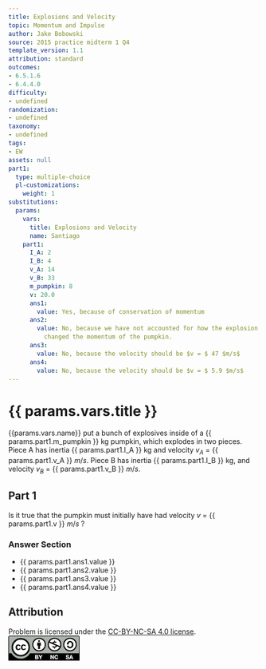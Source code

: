 ```yaml
---
title: Explosions and Velocity
topic: Momentum and Impulse
author: Jake Bobowski
source: 2015 practice midterm 1 Q4
template_version: 1.1
attribution: standard
outcomes:
- 6.5.1.6
- 6.4.4.0
difficulty:
- undefined
randomization:
- undefined
taxonomy:
- undefined
tags:
- EW
assets: null
part1:
  type: multiple-choice
  pl-customizations:
    weight: 1
substitutions:
  params:
    vars:
      title: Explosions and Velocity
      name: Santiago
    part1:
      I_A: 2
      I_B: 4
      v_A: 14
      v_B: 33
      m_pumpkin: 8
      v: 20.0
      ans1:
        value: Yes, because of conservation of momentum
      ans2:
        value: No, because we have not accounted for how the explosion might have
          changed the momentum of the pumpkin.
      ans3:
        value: No, because the velocity should be $v = $ 47 $m/s$
      ans4:
        value: No, because the velocity should be $v = $ 5.9 $m/s$
---
```

# {{ params.vars.title }}
{{params.vars.name}} put a bunch of explosives inside of a {{ params.part1.m_pumpkin }} kg pumpkin, which explodes in two pieces.
Piece A has inertia {{ params.part1.I_A }} kg and velocity $v_A$ = {{ params.part1.v_A }} $m/s$.
Piece B has inertia {{ params.part1.I_B }} kg, and velocity $v_B$ = {{ params.part1.v_B }} $m/s$.

## Part 1

Is it true that the pumpkin must initially have had velocity $v$ = {{ params.part1.v }} $m/s$ ?

### Answer Section

- {{ params.part1.ans1.value }}
- {{ params.part1.ans2.value }}
- {{ params.part1.ans3.value }}
- {{ params.part1.ans4.value }}

## Attribution

Problem is licensed under the [CC-BY-NC-SA 4.0 license](https://creativecommons.org/licenses/by-nc-sa/4.0/).<br> ![The Creative Commons 4.0 license requiring attribution-BY, non-commercial-NC, and share-alike-SA license.](https://raw.githubusercontent.com/firasm/bits/master/by-nc-sa.png)